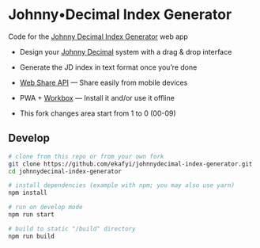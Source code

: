 # Johnny•Decimal Index Generator

Code for the [Johnny Decimal Index Generator](https://johnny-decimal-generator.netlify.app/) web app

- Design your [Johnny Decimal](https://johnnydecimal.com/) system with a drag & drop interface
- Generate the JD index in text format once you’re done
- [Web Share API](https://developer.mozilla.org/en-US/docs/Web/API/Navigator/share) — Share easily from mobile devices
- PWA + [Workbox](https://developers.google.com/web/tools/workbox) — Install it and/or use it offline

- This fork changes area start from 1 to 0 (00-09)

## Develop

```bash
# clone from this repo or from your own fork
git clone https://github.com/ekafyi/johnnydecimal-index-generator.git
cd johnnydecimal-index-generator

# install dependencies (example with npm; you may also use yarn)
npm install

# run on develop mode
npm run start

# build to static "/build" directory
npm run build
```
